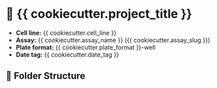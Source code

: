 # 🧬 {{ cookiecutter.project_title }}

- **Cell line:** {{ cookiecutter.cell_line }}
- **Assay:** {{ cookiecutter.assay_name }} ({{ cookiecutter.assay_slug }})
- **Plate format:** {{ cookiecutter.plate_format }}-well
- **Date tag:** {{ cookiecutter.date_tag }}

## 📂 Folder Structure

